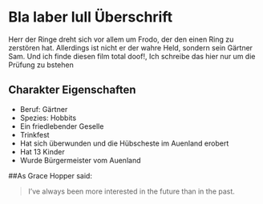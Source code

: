 # Bla laber lull Überschrift
Herr der Ringe dreht sich vor allem um Frodo, 
der den einen Ring zu zerstören hat. 
Allerdings ist nicht er der wahre Held, sondern sein Gärtner Sam.
Und ich finde diesen film total doof!, Ich schreibe das hier nur um die Prüfung zu bstehen

## Charakter Eigenschaften
* Beruf: Gärtner
* Spezies: Hobbits
* Ein friedlebender Geselle
* Trinkfest
* Hat sich überwunden und die Hübscheste im Auenland erobert
* Hat 13 Kinder
* Wurde Bürgermeister vom Auenland


##As Grace Hopper said:
> I’ve always been more interested
> in the future than in the past.
